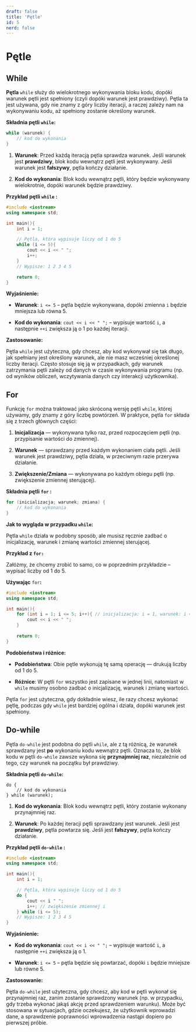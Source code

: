 ```yaml
---
draft: false
title: 'Pętle'
id: 5
nerd: false
---
```


# Pętle

## While

**Pętla** `while` służy do wielokrotnego wykonywania bloku kodu, dopóki warunek pętli jest spełniony (czyli dopóki warunek jest prawdziwy). Pętla ta jest używana, gdy nie znamy z góry liczby iteracji, a raczej zależy nam na wykonywaniu kodu, aż spełniony zostanie określony warunek.

**Składnia pętli `while`:**

```cpp
while (warunek) {
	// kod do wykonania
}
```

1. **Warunek**: Przed każdą iteracją pętla sprawdza warunek. Jeśli warunek jest **prawdziwy**, blok kodu wewnątrz pętli jest wykonywany. Jeśli warunek jest **fałszywy**, pętla kończy działanie.
    
2. **Kod do wykonania**: Blok kodu wewnątrz pętli, który będzie wykonywany wielokrotnie, dopóki warunek będzie prawdziwy.
    

**Przykład pętli `while` :**

```cpp
#include <iostream>
using namespace std;

int main(){
	int i = 1;

	// Pętla, która wypisuje liczy od 1 do 5
	while (i <= 5){
		cout << i << " ";
		i++;
	}
	// Wypisze: 1 2 3 4 5

	return 0;
}
```

**Wyjaśnienie:**

- **Warunek**: `i <= 5` – pętla będzie wykonywana, dopóki zmienna `i` będzie mniejsza lub równa 5.
    
- **Kod do wykonania**: `cout << i << " ";` – wypisuje wartość `i`, a następnie `++i` zwiększa ją o 1 po każdej iteracji.
    
**Zastosowanie:**

Pętla `while` jest użyteczna, gdy chcesz, aby kod wykonywał się tak długo, jak spełniany jest określony warunek, ale nie masz wcześniej określonej liczby iteracji. Często stosuje się ją w przypadkach, gdy warunek zatrzymania pętli zależy od danych w czasie wykonywania programu (np. od wyników obliczeń, wczytywania danych czy interakcji użytkownika).

## For

Funkcję `for` można traktować jako skróconą wersję pętli `while`, której używamy, gdy znamy z góry liczbę powtórzeń. W praktyce, pętla `for` składa się z trzech głównych części:

1. **Inicjalizacja** — wykonywana tylko raz, przed rozpoczęciem pętli (np. przypisanie wartości do zmiennej).
    
2. **Warunek** — sprawdzany przed każdym wykonaniem ciała pętli. Jeśli warunek jest prawdziwy, pętla działa, w przeciwnym razie przerywa działanie.
    
3. **Zwiększenie/Zmiana** — wykonywana po każdym obiegu pętli (np. zwiększenie zmiennej sterującej).
    
**Składnia pętli `for` :**

```cpp
for (inicializacja; warunek; zmiana) {
	// kod do wykonania
}
```

**Jak to wygląda w przypadku `while`:**

Pętla `while` działa w podobny sposób, ale musisz ręcznie zadbać o inicjalizację, warunek i zmianę wartości zmiennej sterującej.

**Przykład z `for:`**

Załóżmy, że chcemy zrobić to samo, co w poprzednim przykładzie – wypisać liczby od 1 do 5.

**Używając** `for`**:**

```cpp
#include <iostream>
using namespace std;

int main(){
	for (int i = 1; i <= 5; i++){ // inicjalizacja: i = 1, warunek: i <= 5, zwiększenie: i++
		cout << i << " ";
	}
	
	return 0;
}
```

**Podobieństwa i różnice:**

- **Podobieństwa**: Obie pętle wykonują tę samą operację — drukują liczby od 1 do 5.
    
- **Różnice**: W pętli `for` wszystko jest zapisane w jednej linii, natomiast w `while` musimy osobno zadbać o inicjalizację, warunek i zmianę wartości.
    
Pętla `for` jest użyteczna, gdy dokładnie wiesz, ile razy chcesz wykonać pętlę, podczas gdy `while` jest bardziej ogólna i działa, dopóki warunek jest spełniony.

## Do-while

Pętla `do-while` jest podobna do pętli `while`, ale z tą różnicą, że warunek sprawdzany jest **po** wykonaniu kodu wewnątrz pętli. Oznacza to, że blok kodu w pętli `do-while` zawsze wykona się **przynajmniej raz**, niezależnie od tego, czy warunek na początku był prawdziwy.

**Składnia pętli `do-while`:**

```
do {
	// kod do wykonania
} while (warunek);
```

1. **Kod do wykonania**: Blok kodu wewnątrz pętli, który zostanie wykonany przynajmniej raz.
    
2. **Warunek**: Po każdej iteracji pętli sprawdzany jest warunek. Jeśli jest **prawdziwy**, pętla powtarza się. Jeśli jest **fałszywy**, pętla kończy działanie.
    
**Przykład pętli `do-while` :**

```cpp
#include <iostream>
using namespace std;

int main(){
	int i = 1;

	// Pętla, która wypisuje liczy od 1 do 5
	do {
		cout << i " ";
		i++; // zwiększenie zmiennej i
	} while (i <= 5);
	// Wypisze: 1 2 3 4 5
}
```

**Wyjaśnienie:**

- **Kod do wykonania**: `cout << i << " ";` – wypisuje wartość `i`, a następnie `++i` zwiększa ją o 1.
    
- **Warunek**: `i <= 5` – pętla będzie się powtarzać, dopóki `i` będzie mniejsze lub równe 5.
    
**Zastosowanie:**

Pętla `do-while` jest użyteczna, gdy chcesz, aby kod w pętli wykonał się przynajmniej raz, zanim zostanie sprawdzony warunek (np. w przypadku, gdy trzeba wykonać jakąś akcję przed sprawdzeniem warunku). Może być stosowana w sytuacjach, gdzie oczekujesz, że użytkownik wprowadzi dane, a sprawdzenie poprawności wprowadzenia nastąpi dopiero po pierwszej próbie.